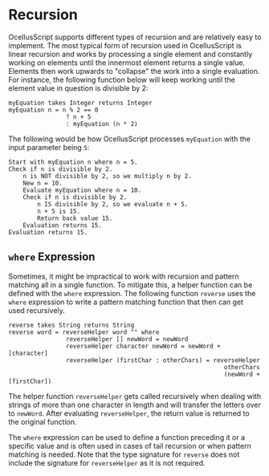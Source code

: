 # Recursion

OcellusScript supports different types of recursion and are relatively easy to implement. The most typical form of recursion used in OcellusScript is linear recursion and works by processing a single element and constantly working on elements until the innermost element returns a single value. Elements then work upwards to "collapse" the work into a single evaluation. For instance, the following function below will keep working until the element value in question is divisible by 2:

```ocellusscript
myEquation takes Integer returns Integer
myEquation n = n % 2 == 0
                ? n + 5
                : myEquation (n * 2)
```

The following would be how OcellusScript processes `myEquation` with the input parameter being `5`:

```
Start with myEquation n where n = 5.
Check if n is divisible by 2.
    n is NOT divisible by 2, so we multiply n by 2.
    New n = 10.
    Evaluate myEquation where n = 10.
    Check if n is divisible by 2.
        n IS divisible by 2, so we evaluate n + 5.
        n + 5 is 15.
        Return back value 15.
    Evaluation returns 15.
Evaluation returns 15.
```

## `where` Expression

Sometimes, it might be impractical to work with recursion and pattern matching all in a single function. To mitigate this, a helper function can be defined with the `where` expression. The following function `reverse` uses the `where` expression to write a pattern matching function that then can get used recursively.

```ocellusscript
reverse takes String returns String
reverse word = reverseHelper word "" where
                reverseHelper [] newWord = newWord
                reverseHelper character newWord = newWord + [character]
                reverseHelper (firstChar : otherChars) = reverseHelper 
                                                            otherChars
                                                            (newWord + [firstChar])

```

The helper function `reverseHelper` gets called recursively when dealing with strings of more than one character in length and will transfer the letters over to `newWord`. After evaluating `reverseHelper`, the return value is returned to the original function.

The `where` expression can be used to define a function preceding it or a specific value and is often used in cases of tail recursion or when pattern matching is needed. Note that the type signature for `reverse` does not include the signature for `reverseHelper` as it is not required.